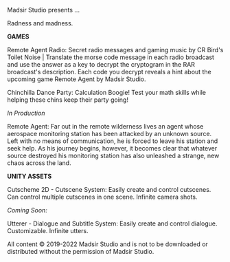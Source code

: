 Madsir Studio presents ...

Radness and madness.

**GAMES**

Remote Agent Radio: Secret radio messages and gaming music by CR Bird's Toilet Noise | Translate the morse code message in each radio broadcast and use the answer as a key to decrypt the cryptogram in the RAR broadcast's description. Each code you decrypt reveals a hint about the upcoming game Remote Agent by Madsir Studio.

Chinchilla Dance Party: Calculation Boogie! Test your math skills while helping these chins keep their party going!

*In Production*

Remote Agent: Far out in the remote wilderness lives an agent whose aerospace monitoring station has been attacked by an unknown source. Left with no means of communication, he is forced to leave his station and seek help. As his journey begins, however, it becomes clear that whatever source destroyed his monitoring station has also unleashed a strange, new chaos across the land.


**UNITY ASSETS**

Cutscheme 2D - Cutscene System: Easily create and control cutscenes. Can control multiple cutscenes in one scene. Infinite camera shots.

*Coming Soon:*

Utterer - Dialogue and Subtitle System: Easily create and control dialogue. Customizable. Infinite utters.

All content © 2019-2022 Madsir Studio and is not to be downloaded or distributed without the permission of Madsir Studio.
